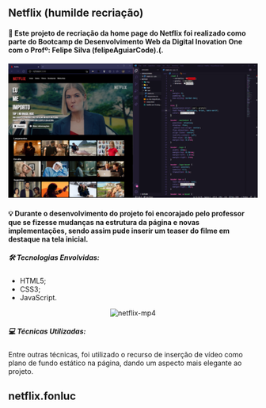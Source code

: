 <h2>Netflix (humilde recriação)</h2>

<h4>📜 Este projeto de recriação da home page do Netflix foi realizado como parte do Bootcamp de Desenvolvimento Web da Digital Inovation One com o Profº: Felipe Silva (felipeAguiarCode).(.</h4>

<p align="center">
<img src="https://github.com/fonluc/netflix.fonluc/blob/main/github/netflix.png" alt="netflix-png" border="0">
</p>

<h4>💡 Durante o desenvolvimento do projeto foi encorajado pelo professor que se fizesse mudanças na estrutura da página e novas implementações, sendo assim pude inserir um teaser do filme em destaque na tela inicial.</h4>

<h5>🛠 Tecnologias Envolvidas:</h5>

- HTML5;
- CSS3;
- JavaScript.

<p align="center">
<img src="https://github.com/fonluc/netflix.fonluc/blob/main/github/netflix.mp4" alt="netflix-mp4" border="0">
</p>


<h5>💻 Técnicas Utilizadas:</h5>

Entre outras técnicas, foi utilizado o recurso de inserção de vídeo como plano de fundo estático na página, dando um aspecto mais elegante ao projeto.
## netflix.fonluc
